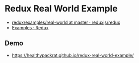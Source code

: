 # Redux Real World Example

  - [redux/examples/real-world at master · reduxjs/redux](https://github.com/reduxjs/redux/tree/master/examples/real-world)
  - [Examples · Redux](https://redux.js.org/introduction/examples#real-world)

## Demo

  - <https://healthypackrat.github.io/redux-real-world-example/>
